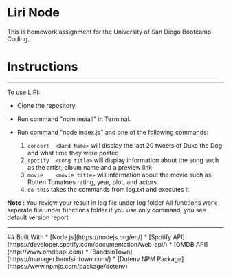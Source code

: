 # Liri Node

This is homework assignment for the University of San Diego Bootcamp Coding.

# Instructions
<hr>

To use LIRI:
* Clone the repository.
* Run command "npm install" in Terminal.
* Run command "node index.js" and one of the following commands:

    1. `concert  <Band Name>`   will display the last 20 tweets of Duke the Dog and what time they were posted 
    2. `spotify  <song title>`  will display information about the song such as the artist, album name and a preview link
    3. `movie    <movie title>` will information about the movie such as Rotten Tomatoes rating, year, plot, and actors
    4. `do-this` takes the commands from log.txt and executes it 

<b>Note :</b>  You review your result in log file under log folder 
        All functions work seperate file under functions folder 
        if you use only command, you see default version report

<hr>
## Built With
* [Node.js](https://nodejs.org/en/)
* [Spotify API](https://developer.spotify.com/documentation/web-api/) 
* [OMDB API](http://www.omdbapi.com)
* [BandsinTown](https://manager.bandsintown.com/)
* [Dotenv NPM Package](https://www.npmjs.com/package/dotenv)




